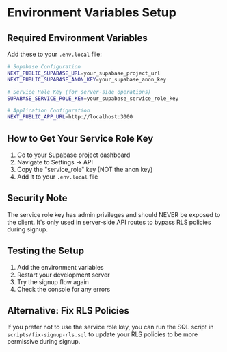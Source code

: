 # Environment Variables Setup

## Required Environment Variables

Add these to your `.env.local` file:

```bash
# Supabase Configuration
NEXT_PUBLIC_SUPABASE_URL=your_supabase_project_url
NEXT_PUBLIC_SUPABASE_ANON_KEY=your_supabase_anon_key

# Service Role Key (for server-side operations)
SUPABASE_SERVICE_ROLE_KEY=your_supabase_service_role_key

# Application Configuration
NEXT_PUBLIC_APP_URL=http://localhost:3000
```

## How to Get Your Service Role Key

1. Go to your Supabase project dashboard
2. Navigate to Settings → API
3. Copy the "service_role" key (NOT the anon key)
4. Add it to your `.env.local` file

## Security Note

The service role key has admin privileges and should NEVER be exposed to the client. It's only used in server-side API routes to bypass RLS policies during signup.

## Testing the Setup

1. Add the environment variables
2. Restart your development server
3. Try the signup flow again
4. Check the console for any errors

## Alternative: Fix RLS Policies

If you prefer not to use the service role key, you can run the SQL script in `scripts/fix-signup-rls.sql` to update your RLS policies to be more permissive during signup.
